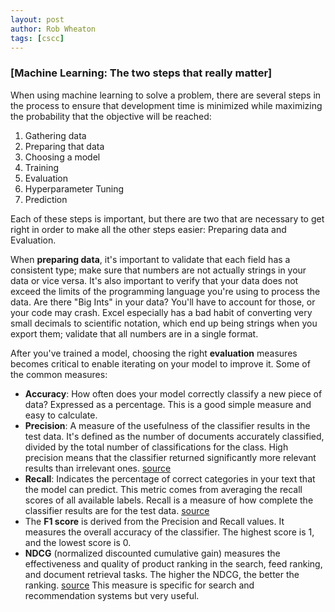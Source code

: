 ```yaml
---
layout: post
author: Rob Wheaton
tags: [cscc]
---
```


### [Machine Learning: The two steps that really matter]
When using machine learning to solve a problem, there are several steps in the process to ensure that development time is minimized while maximizing the probability that the objective will be reached:
1. Gathering data
1. Preparing that data
1. Choosing a model
1. Training
1. Evaluation
1. Hyperparameter Tuning
1. Prediction

Each of these steps is important, but there are two that are necessary to get right in order to make all the other steps easier: Preparing data and Evaluation.

When **preparing data**, it's important to validate that each field has a consistent type; make sure that numbers are not actually strings in your data or vice versa. It's also important to verify that your data does not exceed the limits of the programming language you're using to process the data. Are there "Big Ints" in your data? You'll have to account for those, or your code may crash. Excel especially has a bad habit of converting very small decimals to scientific notation, which end up being strings when you export them; validate that all numbers are in a single format.

After you've trained a model, choosing the right **evaluation** measures becomes critical to enable iterating on your model to improve it. Some of the common measures:
* **Accuracy**: How often does your model correctly classify a new piece of data? Expressed as a percentage. This is a good simple measure and easy to calculate.
* **Precision**: A measure of the usefulness of the classifier results in the test data. It's defined as the number of documents accurately classified, divided by the total number of classifications for the class. High precision means that the classifier returned significantly more relevant results than irrelevant ones. [source](https://docs.aws.amazon.com/comprehend/latest/dg/cer-doc-class.html#class-macroprecision-metric)
* **Recall**: Indicates the percentage of correct categories in your text that the model can predict. This metric comes from averaging the recall scores of all available labels. Recall is a measure of how complete the classifier results are for the test data. [source](https://docs.aws.amazon.com/comprehend/latest/dg/cer-doc-class.html#class-macrorecall-metric)
* The **F1 score** is derived from the Precision and Recall values. It measures the overall accuracy of the classifier. The highest score is 1, and the lowest score is 0.
* **NDCG** (normalized discounted cumulative gain) measures the effectiveness and quality of product ranking in the search, feed ranking, and document retrieval tasks. The higher the NDCG, the better the ranking. [source](https://medium.com/@mukulranjan/understanding-ndcg-885656321b3b) This measure is specific for search and recommendation systems but very useful.
